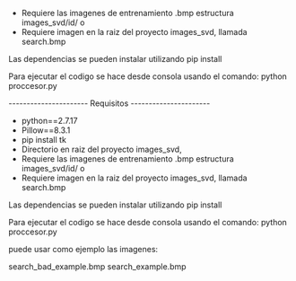 - Requiere las imagenes de entrenamiento .bmp estructura images_svd/id/<right> o <left>
- Requiere imagen en la raiz del proyecto images_svd, llamada search.bmp

Las dependencias se pueden instalar utilizando pip install

Para ejecutar el codigo se hace desde consola usando el comando:
python proccesor.py


---------------------- Requisitos ----------------------
- python==2.7.17
- Pillow==8.3.1
- pip install tk
- Directorio en raiz del proyecto images_svd, 
- Requiere las imagenes de entrenamiento .bmp estructura images_svd/id/<right> o <left>
- Requiere imagen en la raiz del proyecto images_svd, llamada search.bmp

Las dependencias se pueden instalar utilizando pip install

Para ejecutar el codigo se hace desde consola usando el comando:
python proccesor.py

puede usar como ejemplo las imagenes:

search_bad_example.bmp
search_example.bmp
